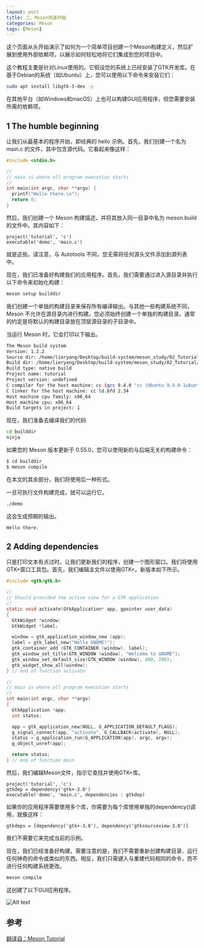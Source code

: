 ```yaml
---
layout: post
title: 二、Meson快速开始
categories: Meson
tags: [Meson]
---
```


这个页面从头开始演示了如何为一个简单项目创建一个Meson构建定义，然后扩展到使用外部依赖项，以展示如何轻松地将它们集成到您的项目中。

这个教程主要是针对Linux使用的。它假设您的系统上已经安装了GTK开发库。在基于Debian的系统（如Ubuntu）上，您可以使用以下命令来安装它们：

```bash
sudo apt install libgtk-3-dev -y
```

在其他平台（如Windows和macOS）上也可以构建GUI应用程序，但您需要安装所需的依赖项。

## 1 The humble beginning

让我们从最基本的程序开始，即经典的 hello 示例。首先，我们创建一个名为 main.c 的文件，其中包含源代码。它看起来像这样：

```c
#include <stdio.h>

//
// main is where all program execution starts
//
int main(int argc, char **argv) {
  printf("Hello there.\n");
  return 0;
}
```

然后，我们创建一个 Meson 构建描述，并将其放入同一目录中名为 meson.build 的文件中。其内容如下：

```meson
project('tutorial', 'c')
executable('demo', 'main.c')
```

就是这些。请注意，与 Autotools 不同，您无需将任何源头文件添加到源列表中。

现在，我们已准备好构建我们的应用程序。首先，我们需要通过进入源目录并执行以下命令来初始化构建：

```bash
meson setup builddir
```

我们创建一个单独的构建目录来保存所有编译输出。与其他一些构建系统不同，Meson 不允许在源目录内进行构建。您必须始终创建一个单独的构建目录。通常的约定是将默认的构建目录放在顶层源目录的子目录中。

当运行 Meson 时，它会打印以下输出。

```bash
The Meson build system
Version: 1.2.2
Source dir: /home/lieryang/Desktop/build-system/meson_study/02_Tutorial
Build dir: /home/lieryang/Desktop/build-system/meson_study/02_Tutorial/builddir
Build type: native build
Project name: tutorial
Project version: undefined
C compiler for the host machine: cc (gcc 9.4.0 "cc (Ubuntu 9.4.0-1ubuntu1~20.04.2) 9.4.0")
C linker for the host machine: cc ld.bfd 2.34
Host machine cpu family: x86_64
Host machine cpu: x86_64
Build targets in project: 1
```

现在，我们准备去编译我们的代码

```bash
cd builddir
ninja
```

如果您的 Meson 版本更新于 0.55.0，您可以使用新的与后端无关的构建命令：

```bash
$ cd builddir
$ meson compile
```

在本文的其余部分，我们将使用后一种形式。

一旦可执行文件构建完成，就可以运行它。

```bash
./demo
```

这会生成预期的输出。

```bash
Hello there.
```

## 2 Adding dependencies

只是打印文本有点过时。让我们更新我们的程序，创建一个图形窗口。我们将使用GTK+窗口工具包。首先，我们编辑主文件以使用GTK+。新版本如下所示。

```c
#include <gtk/gtk.h>

//
// Should provided the active view for a GTK application
//
static void activate(GtkApplication* app, gpointer user_data)
{
  GtkWidget *window;
  GtkWidget *label;

  window = gtk_application_window_new (app);
  label = gtk_label_new("Hello GNOME!");
  gtk_container_add (GTK_CONTAINER (window), label);
  gtk_window_set_title(GTK_WINDOW (window), "Welcome to GNOME");
  gtk_window_set_default_size(GTK_WINDOW (window), 400, 200);
  gtk_widget_show_all(window);
} // end of function activate

//
// main is where all program execution starts
//
int main(int argc, char **argv)
{
  GtkApplication *app;
  int status;

  app = gtk_application_new(NULL, G_APPLICATION_DEFAULT_FLAGS);
  g_signal_connect(app, "activate", G_CALLBACK(activate), NULL);
  status = g_application_run(G_APPLICATION(app), argc, argv);
  g_object_unref(app);

  return status;
} // end of function main
```

然后，我们编辑Meson文件，指示它查找并使用GTK+库。

```meson
project('tutorial', 'c')
gtkdep = dependency('gtk+-3.0')
executable('demo', 'main.c', dependencies : gtkdep)
```

如果你的应用程序需要使用多个库，你需要为每个库使用单独的dependency()调用，就像这样：

```meson
gtkdeps = [dependency('gtk+-3.0'), dependency('gtksourceview-3.0')]
```

我们不需要它来完成当前的示例。

现在，我们已经准备好构建。需要注意的是，我们不需要重新创建构建目录、运行任何神奇的命令或类似的东西。相反，我们只需键入与重建代码相同的命令，而不进行任何构建系统更改。

```bash
meson compile
```

这创建了以下GUI应用程序。

![Alt text](./image/02_Tutorial_image.png)

## 参考
[翻译自：Meson Tutorial](https://mesonbuild.com/Tutorial.html#tutorial)